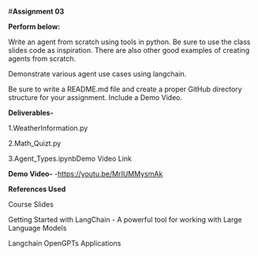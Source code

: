 #**Assignment 03**

**Perform below:**


Write an agent from scratch using tools in python. Be sure to use the class slides code as inspiration. There are also other good examples of creating agents from scratch.

Demonstrate various agent use cases using langchain.

Be sure to write a README.md file and create a proper GitHub directory structure for your assignment. Include a Demo Video.

**Deliverables-**

1.WeatherInformation.py

2.Math_Quizt.py

3.Agent_Types.ipynbDemo Video Link

**Demo Video-** -https://youtu.be/MrIUMMysmAk

**References Used**

Course Slides

Getting Started with LangChain - A powerful tool for working with Large Language Models

Langchain OpenGPTs Applications
